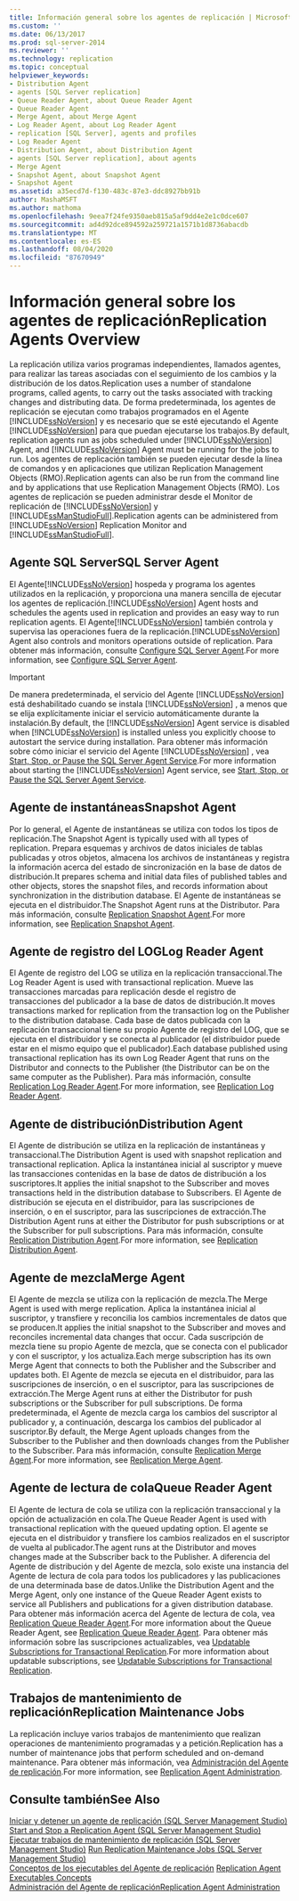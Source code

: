 ```yaml
---
title: Información general sobre los agentes de replicación | Microsoft Docs
ms.custom: ''
ms.date: 06/13/2017
ms.prod: sql-server-2014
ms.reviewer: ''
ms.technology: replication
ms.topic: conceptual
helpviewer_keywords:
- Distribution Agent
- agents [SQL Server replication]
- Queue Reader Agent, about Queue Reader Agent
- Queue Reader Agent
- Merge Agent, about Merge Agent
- Log Reader Agent, about Log Reader Agent
- replication [SQL Server], agents and profiles
- Log Reader Agent
- Distribution Agent, about Distribution Agent
- agents [SQL Server replication], about agents
- Merge Agent
- Snapshot Agent, about Snapshot Agent
- Snapshot Agent
ms.assetid: a35ecd7d-f130-483c-87e3-ddc8927bb91b
author: MashaMSFT
ms.author: mathoma
ms.openlocfilehash: 9eea7f24fe9350aeb815a5af9dd4e2e1c0dce607
ms.sourcegitcommit: ad4d92dce894592a259721a1571b1d8736abacdb
ms.translationtype: MT
ms.contentlocale: es-ES
ms.lasthandoff: 08/04/2020
ms.locfileid: "87670949"
---
```

# <a name="replication-agents-overview"></a><span data-ttu-id="3da02-102">Información general sobre los agentes de replicación</span><span class="sxs-lookup"><span data-stu-id="3da02-102">Replication Agents Overview</span></span>
  <span data-ttu-id="3da02-103">La replicación utiliza varios programas independientes, llamados agentes, para realizar las tareas asociadas con el seguimiento de los cambios y la distribución de los datos.</span><span class="sxs-lookup"><span data-stu-id="3da02-103">Replication uses a number of standalone programs, called agents, to carry out the tasks associated with tracking changes and distributing data.</span></span> <span data-ttu-id="3da02-104">De forma predeterminada, los agentes de replicación se ejecutan como trabajos programados en el Agente [!INCLUDE[ssNoVersion](../../../includes/ssnoversion-md.md)] y es necesario que se esté ejecutando el Agente [!INCLUDE[ssNoVersion](../../../includes/ssnoversion-md.md)] para que puedan ejecutarse los trabajos.</span><span class="sxs-lookup"><span data-stu-id="3da02-104">By default, replication agents run as jobs scheduled under [!INCLUDE[ssNoVersion](../../../includes/ssnoversion-md.md)] Agent, and [!INCLUDE[ssNoVersion](../../../includes/ssnoversion-md.md)] Agent must be running for the jobs to run.</span></span> <span data-ttu-id="3da02-105">Los agentes de replicación también se pueden ejecutar desde la línea de comandos y en aplicaciones que utilizan Replication Management Objects (RMO).</span><span class="sxs-lookup"><span data-stu-id="3da02-105">Replication agents can also be run from the command line and by applications that use Replication Management Objects (RMO).</span></span> <span data-ttu-id="3da02-106">Los agentes de replicación se pueden administrar desde el Monitor de replicación de [!INCLUDE[ssNoVersion](../../../includes/ssnoversion-md.md)] y [!INCLUDE[ssManStudioFull](../../../includes/ssmanstudiofull-md.md)].</span><span class="sxs-lookup"><span data-stu-id="3da02-106">Replication agents can be administered from [!INCLUDE[ssNoVersion](../../../includes/ssnoversion-md.md)] Replication Monitor and [!INCLUDE[ssManStudioFull](../../../includes/ssmanstudiofull-md.md)].</span></span>  
  
## <a name="sql-server-agent"></a><span data-ttu-id="3da02-107">Agente SQL Server</span><span class="sxs-lookup"><span data-stu-id="3da02-107">SQL Server Agent</span></span>  
 <span data-ttu-id="3da02-108">El Agente[!INCLUDE[ssNoVersion](../../../includes/ssnoversion-md.md)] hospeda y programa los agentes utilizados en la replicación, y proporciona una manera sencilla de ejecutar los agentes de replicación.</span><span class="sxs-lookup"><span data-stu-id="3da02-108">[!INCLUDE[ssNoVersion](../../../includes/ssnoversion-md.md)] Agent hosts and schedules the agents used in replication and provides an easy way to run replication agents.</span></span> <span data-ttu-id="3da02-109">El Agente[!INCLUDE[ssNoVersion](../../../includes/ssnoversion-md.md)] también controla y supervisa las operaciones fuera de la replicación.</span><span class="sxs-lookup"><span data-stu-id="3da02-109">[!INCLUDE[ssNoVersion](../../../includes/ssnoversion-md.md)] Agent also controls and monitors operations outside of replication.</span></span> <span data-ttu-id="3da02-110">Para obtener más información, consulte [Configure SQL Server Agent](../../../ssms/agent/sql-server-agent.md).</span><span class="sxs-lookup"><span data-stu-id="3da02-110">For more information, see [Configure SQL Server Agent](../../../ssms/agent/sql-server-agent.md).</span></span>  
  
> [!IMPORTANT]  
>  <span data-ttu-id="3da02-111">De manera predeterminada, el servicio del Agente [!INCLUDE[ssNoVersion](../../../includes/ssnoversion-md.md)] está deshabilitado cuando se instala [!INCLUDE[ssNoVersion](../../../includes/ssnoversion-md.md)] , a menos que se elija explícitamente iniciar el servicio automáticamente durante la instalación.</span><span class="sxs-lookup"><span data-stu-id="3da02-111">By default, the [!INCLUDE[ssNoVersion](../../../includes/ssnoversion-md.md)] Agent service is disabled when [!INCLUDE[ssNoVersion](../../../includes/ssnoversion-md.md)] is installed unless you explicitly choose to autostart the service during installation.</span></span> <span data-ttu-id="3da02-112">Para obtener más información sobre cómo iniciar el servicio del Agente [!INCLUDE[ssNoVersion](../../../includes/ssnoversion-md.md)] , vea [Start, Stop, or Pause the SQL Server Agent Service](../../../ssms/agent/start-stop-or-pause-the-sql-server-agent-service.md).</span><span class="sxs-lookup"><span data-stu-id="3da02-112">For more information about starting the [!INCLUDE[ssNoVersion](../../../includes/ssnoversion-md.md)] Agent service, see [Start, Stop, or Pause the SQL Server Agent Service](../../../ssms/agent/start-stop-or-pause-the-sql-server-agent-service.md).</span></span>  
  
## <a name="snapshot-agent"></a><span data-ttu-id="3da02-113">Agente de instantáneas</span><span class="sxs-lookup"><span data-stu-id="3da02-113">Snapshot Agent</span></span>  
 <span data-ttu-id="3da02-114">Por lo general, el Agente de instantáneas se utiliza con todos los tipos de replicación.</span><span class="sxs-lookup"><span data-stu-id="3da02-114">The Snapshot Agent is typically used with all types of replication.</span></span> <span data-ttu-id="3da02-115">Prepara esquemas y archivos de datos iniciales de tablas publicadas y otros objetos, almacena los archivos de instantáneas y registra la información acerca del estado de sincronización en la base de datos de distribución.</span><span class="sxs-lookup"><span data-stu-id="3da02-115">It prepares schema and initial data files of published tables and other objects, stores the snapshot files, and records information about synchronization in the distribution database.</span></span> <span data-ttu-id="3da02-116">El Agente de instantáneas se ejecuta en el distribuidor.</span><span class="sxs-lookup"><span data-stu-id="3da02-116">The Snapshot Agent runs at the Distributor.</span></span> <span data-ttu-id="3da02-117">Para más información, consulte [Replication Snapshot Agent](replication-snapshot-agent.md).</span><span class="sxs-lookup"><span data-stu-id="3da02-117">For more information, see [Replication Snapshot Agent](replication-snapshot-agent.md).</span></span>  
  
## <a name="log-reader-agent"></a><span data-ttu-id="3da02-118">Agente de registro del LOG</span><span class="sxs-lookup"><span data-stu-id="3da02-118">Log Reader Agent</span></span>  
 <span data-ttu-id="3da02-119">El Agente de registro del LOG se utiliza en la replicación transaccional.</span><span class="sxs-lookup"><span data-stu-id="3da02-119">The Log Reader Agent is used with transactional replication.</span></span> <span data-ttu-id="3da02-120">Mueve las transacciones marcadas para replicación desde el registro de transacciones del publicador a la base de datos de distribución.</span><span class="sxs-lookup"><span data-stu-id="3da02-120">It moves transactions marked for replication from the transaction log on the Publisher to the distribution database.</span></span> <span data-ttu-id="3da02-121">Cada base de datos publicada con la replicación transaccional tiene su propio Agente de registro del LOG, que se ejecuta en el distribuidor y se conecta al publicador (el distribuidor puede estar en el mismo equipo que el publicador).</span><span class="sxs-lookup"><span data-stu-id="3da02-121">Each database published using transactional replication has its own Log Reader Agent that runs on the Distributor and connects to the Publisher (the Distributor can be on the same computer as the Publisher).</span></span> <span data-ttu-id="3da02-122">Para más información, consulte [Replication Log Reader Agent](replication-log-reader-agent.md).</span><span class="sxs-lookup"><span data-stu-id="3da02-122">For more information, see [Replication Log Reader Agent](replication-log-reader-agent.md).</span></span>  
  
## <a name="distribution-agent"></a><span data-ttu-id="3da02-123">Agente de distribución</span><span class="sxs-lookup"><span data-stu-id="3da02-123">Distribution Agent</span></span>  
 <span data-ttu-id="3da02-124">El Agente de distribución se utiliza en la replicación de instantáneas y transaccional.</span><span class="sxs-lookup"><span data-stu-id="3da02-124">The Distribution Agent is used with snapshot replication and transactional replication.</span></span> <span data-ttu-id="3da02-125">Aplica la instantánea inicial al suscriptor y mueve las transacciones contenidas en la base de datos de distribución a los suscriptores.</span><span class="sxs-lookup"><span data-stu-id="3da02-125">It applies the initial snapshot to the Subscriber and moves transactions held in the distribution database to Subscribers.</span></span> <span data-ttu-id="3da02-126">El Agente de distribución se ejecuta en el distribuidor, para las suscripciones de inserción, o en el suscriptor, para las suscripciones de extracción.</span><span class="sxs-lookup"><span data-stu-id="3da02-126">The Distribution Agent runs at either the Distributor for push subscriptions or at the Subscriber for pull subscriptions.</span></span> <span data-ttu-id="3da02-127">Para más información, consulte [Replication Distribution Agent](replication-distribution-agent.md).</span><span class="sxs-lookup"><span data-stu-id="3da02-127">For more information, see [Replication Distribution Agent](replication-distribution-agent.md).</span></span>  
  
## <a name="merge-agent"></a><span data-ttu-id="3da02-128">Agente de mezcla</span><span class="sxs-lookup"><span data-stu-id="3da02-128">Merge Agent</span></span>  
 <span data-ttu-id="3da02-129">El Agente de mezcla se utiliza con la replicación de mezcla.</span><span class="sxs-lookup"><span data-stu-id="3da02-129">The Merge Agent is used with merge replication.</span></span> <span data-ttu-id="3da02-130">Aplica la instantánea inicial al suscriptor, y transfiere y reconcilia los cambios incrementales de datos que se producen.</span><span class="sxs-lookup"><span data-stu-id="3da02-130">It applies the initial snapshot to the Subscriber and moves and reconciles incremental data changes that occur.</span></span> <span data-ttu-id="3da02-131">Cada suscripción de mezcla tiene su propio Agente de mezcla, que se conecta con el publicador y con el suscriptor, y los actualiza.</span><span class="sxs-lookup"><span data-stu-id="3da02-131">Each merge subscription has its own Merge Agent that connects to both the Publisher and the Subscriber and updates both.</span></span> <span data-ttu-id="3da02-132">El Agente de mezcla se ejecuta en el distribuidor, para las suscripciones de inserción, o en el suscriptor, para las suscripciones de extracción.</span><span class="sxs-lookup"><span data-stu-id="3da02-132">The Merge Agent runs at either the Distributor for push subscriptions or the Subscriber for pull subscriptions.</span></span> <span data-ttu-id="3da02-133">De forma predeterminada, el Agente de mezcla carga los cambios del suscriptor al publicador y, a continuación, descarga los cambios del publicador al suscriptor.</span><span class="sxs-lookup"><span data-stu-id="3da02-133">By default, the Merge Agent uploads changes from the Subscriber to the Publisher and then downloads changes from the Publisher to the Subscriber.</span></span> <span data-ttu-id="3da02-134">Para más información, consulte [Replication Merge Agent](replication-merge-agent.md).</span><span class="sxs-lookup"><span data-stu-id="3da02-134">For more information, see [Replication Merge Agent](replication-merge-agent.md).</span></span>  
  
## <a name="queue-reader-agent"></a><span data-ttu-id="3da02-135">Agente de lectura de cola</span><span class="sxs-lookup"><span data-stu-id="3da02-135">Queue Reader Agent</span></span>  
 <span data-ttu-id="3da02-136">El Agente de lectura de cola se utiliza con la replicación transaccional y la opción de actualización en cola.</span><span class="sxs-lookup"><span data-stu-id="3da02-136">The Queue Reader Agent is used with transactional replication with the queued updating option.</span></span> <span data-ttu-id="3da02-137">El agente se ejecuta en el distribuidor y transfiere los cambios realizados en el suscriptor de vuelta al publicador.</span><span class="sxs-lookup"><span data-stu-id="3da02-137">The agent runs at the Distributor and moves changes made at the Subscriber back to the Publisher.</span></span> <span data-ttu-id="3da02-138">A diferencia del Agente de distribución y del Agente de mezcla, solo existe una instancia del Agente de lectura de cola para todos los publicadores y las publicaciones de una determinada base de datos.</span><span class="sxs-lookup"><span data-stu-id="3da02-138">Unlike the Distribution Agent and the Merge Agent, only one instance of the Queue Reader Agent exists to service all Publishers and publications for a given distribution database.</span></span> <span data-ttu-id="3da02-139">Para obtener más información acerca del Agente de lectura de cola, vea [Replication Queue Reader Agent](replication-queue-reader-agent.md).</span><span class="sxs-lookup"><span data-stu-id="3da02-139">For more information about the Queue Reader Agent, see [Replication Queue Reader Agent](replication-queue-reader-agent.md).</span></span> <span data-ttu-id="3da02-140">Para obtener más información sobre las suscripciones actualizables, vea [Updatable Subscriptions for Transactional Replication](../transactional/updatable-subscriptions-for-transactional-replication.md).</span><span class="sxs-lookup"><span data-stu-id="3da02-140">For more information about updatable subscriptions, see [Updatable Subscriptions for Transactional Replication](../transactional/updatable-subscriptions-for-transactional-replication.md).</span></span>  
  
## <a name="replication-maintenance-jobs"></a><span data-ttu-id="3da02-141">Trabajos de mantenimiento de replicación</span><span class="sxs-lookup"><span data-stu-id="3da02-141">Replication Maintenance Jobs</span></span>  
 <span data-ttu-id="3da02-142">La replicación incluye varios trabajos de mantenimiento que realizan operaciones de mantenimiento programadas y a petición.</span><span class="sxs-lookup"><span data-stu-id="3da02-142">Replication has a number of maintenance jobs that perform scheduled and on-demand maintenance.</span></span> <span data-ttu-id="3da02-143">Para obtener más información, vea [Administración del Agente de replicación](replication-agent-administration.md).</span><span class="sxs-lookup"><span data-stu-id="3da02-143">For more information, see [Replication Agent Administration](replication-agent-administration.md).</span></span>  
  
## <a name="see-also"></a><span data-ttu-id="3da02-144">Consulte también</span><span class="sxs-lookup"><span data-stu-id="3da02-144">See Also</span></span>  
 <span data-ttu-id="3da02-145">[Iniciar y detener un agente de replicación &#40;SQL Server Management Studio&#41;](start-and-stop-a-replication-agent-sql-server-management-studio.md) </span><span class="sxs-lookup"><span data-stu-id="3da02-145">[Start and Stop a Replication Agent &#40;SQL Server Management Studio&#41;](start-and-stop-a-replication-agent-sql-server-management-studio.md) </span></span>  
 <span data-ttu-id="3da02-146">[Ejecutar trabajos de mantenimiento de replicación &#40;SQL Server Management Studio&#41;](../administration/run-replication-maintenance-jobs-sql-server-management-studio.md) </span><span class="sxs-lookup"><span data-stu-id="3da02-146">[Run Replication Maintenance Jobs &#40;SQL Server Management Studio&#41;](../administration/run-replication-maintenance-jobs-sql-server-management-studio.md) </span></span>  
 <span data-ttu-id="3da02-147">[Conceptos de los ejecutables del Agente de replicación](../concepts/replication-agent-executables-concepts.md) </span><span class="sxs-lookup"><span data-stu-id="3da02-147">[Replication Agent Executables Concepts](../concepts/replication-agent-executables-concepts.md) </span></span>  
 [<span data-ttu-id="3da02-148">Administración del Agente de replicación</span><span class="sxs-lookup"><span data-stu-id="3da02-148">Replication Agent Administration</span></span>](replication-agent-administration.md)  
  
  
